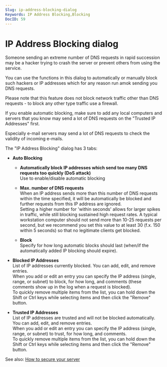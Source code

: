 ```yaml
---
Slug: ip-address-blocking-dialog
Keywords: IP Address Blocking,Blocking
DocID: 59
---
```

# IP Address Blocking dialog

Someone sending an extreme number of DNS requests in rapid succession may be a hacker trying to crash the server or prevent others from using the service.

You can use the functions in this dialog to automatically or manually block such hackers or IP addresses which for any reason run amok sending you DNS requests.

Please note that this feature does not block network traffic other than DNS requests - to block any other type traffic use a firewall.

If you enable automatic blocking, make sure to add any local computers and servers that you know may send a lot of DNS requests on the "Trusted IP Addresses" first.

Especially e-mail servers may send a lot of DNS requests to check the validity of incoming e-mails.

The "IP Address Blocking" dialog has 3 tabs:

- **Auto Blocking**

    - **Automatically block IP addresses which send too many DNS requests too quickly (DoS attack)**\
        Use to enable/disable automatic blocking

    - **Max. number of DNS requests**\
        When an IP address sends more than this number of DNS requests within the time specified, it will be automatically be blocked and further requests from this IP address are ignored.\
        Setting a higher number for 'within seconds' allows for larger spikes in traffic, while still blocking sustained high request rates.
        A typical workstation computer should not send more than 10-25 requests per second, but we recommend you set this value to at least 30 (f.x. 150 within 5 seconds) so that no legitimate clients get blocked.

    - **Block**\
        Specify for how long automatic blocks should last (when/if the automatically added IP blocking should expire).

- **Blocked IP Addresses**\
    List of IP addresses currently blocked. You can add, edit, and remove entries.\
    When you add or edit an entry you can specify the IP address (single, range, or subnet) to block, for how long, and comments (these comments show up in the log when a request is blocked).\
    To quickly remove multiple items from the list, you can hold down the Shift or Ctrl keys while selecting items and then click the "Remove" button.

- **Trusted IP Addresses**\
    List of IP addresses are trusted and will not be blocked automatically. You can add, edit, and remove entries.\
    When you add or edit an entry you can specify the IP address (single, range, or subnet) to trust, for how long, and comments.\
    To quickly remove multiple items from the list, you can hold down the Shift or Ctrl keys while selecting items and then click the "Remove" button.

See also: [How to secure your server](ht_secure.md)
